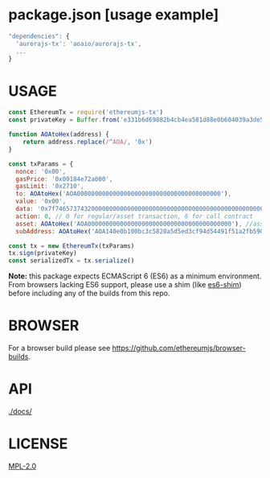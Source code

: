 # package.json [usage example]

```javascript
"dependencies": {
  'aurorajs-tx': 'aoaio/aurorajs-tx',
  ...
}
```


# USAGE

```javascript
const EthereumTx = require('ethereumjs-tx')
const privateKey = Buffer.from('e331b6d69882b4cb4ea581d88e0b604039a3de5967688d3dcffdd2270c0fd109', 'hex')

function AOAtoHex(address) {
    return address.replace(/^AOA/, '0x')
}

const txParams = {
  nonce: '0x00',
  gasPrice: '0x09184e72a000', 
  gasLimit: '0x2710',
  to: AOAtoHex('AOA0000000000000000000000000000000000000000'), 
  value: '0x00', 
  data: '0x7f7465737432000000000000000000000000000000000000000000000000000000600057',
  action: 0, // 0 for regular/asset transaction, 6 for call contract
  asset: AOAtoHex('AOA0000000000000000000000000000000000000000'), //asset id, use it when asset transaction
  subAddress: AOAtoHex('AOA140e0b100bc3c5820a5d5ed3cf94d54491f51a2fb590033560f603659600033565733600')

const tx = new EthereumTx(txParams)
tx.sign(privateKey)
const serializedTx = tx.serialize()
```

**Note:** this package expects ECMAScript 6 (ES6) as a minimum environment. From browsers lacking ES6 support, please use a shim (like [es6-shim](https://github.com/paulmillr/es6-shim)) before including any of the builds from this repo.


# BROWSER  
For a browser build please see https://github.com/ethereumjs/browser-builds.

# API
[./docs/](./docs/index.md)

# LICENSE
[MPL-2.0](https://tldrlegal.com/license/mozilla-public-license-2.0-(mpl-2))
